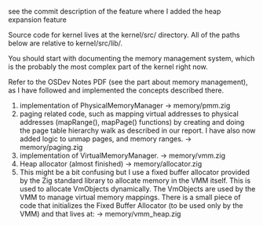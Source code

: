 see the commit description of the feature where I added the heap expansion feature

Source code for kernel lives at the kernel/src/ directory. All of the paths below are relative to
kernel/src/lib/.

You should start with documenting the memory management system, which is the probably the most complex part of
the kernel right now.

Refer to the OSDev Notes PDF (see the part about memory management), as I have followed and
implemented the concepts described there.

1. implementation of PhysicalMemoryManager -> memory/pmm.zig
2. paging related code, such as mapping virtual addresses to physical addresses (mapRange(), mapPage() functions) by creating and doing the page table hierarchy walk as described in our report. I have also now added logic to unmap pages, and memory ranges. -> memory/paging.zig
3. implementation of VirtualMemoryManager. -> memory/vmm.zig
4. Heap allocator (almost finished) -> memory/allocator.zig
5. This might be a bit confusing but I use a fixed buffer allocator provided by the Zig standard library to allocate memory in the VMM itself. This is used to allocate VmObjects dynamically. The VmObjects are used by the VMM to manage virtual memory mappings. There is a small piece of code that initializes the Fixed Buffer Allocator (to be used only by the VMM) and that lives at: -> memory/vmm_heap.zig
